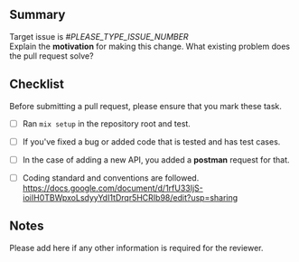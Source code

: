 

## Summary
 Target issue is #_PLEASE_TYPE_ISSUE_NUMBER_  
 Explain the **motivation** for making this change. What existing problem does the pull request solve?

## Checklist
  Before submitting a pull request, please ensure that you mark these task.

- [ ] Ran `mix setup` in the repository root and test.
- [ ] If you've fixed a bug or added code that is tested and has test cases. 
- [ ] In the case of adding a new API, you added a **postman** request for that.
- [ ] Coding standard and conventions are followed. https://docs.google.com/document/d/1rfU33IjS-ioiIH0TBWpxoLsdyyYdI1tDrqr5HCRIb98/edit?usp=sharing


## Notes
 Please add here if any other information is required for the reviewer. 
